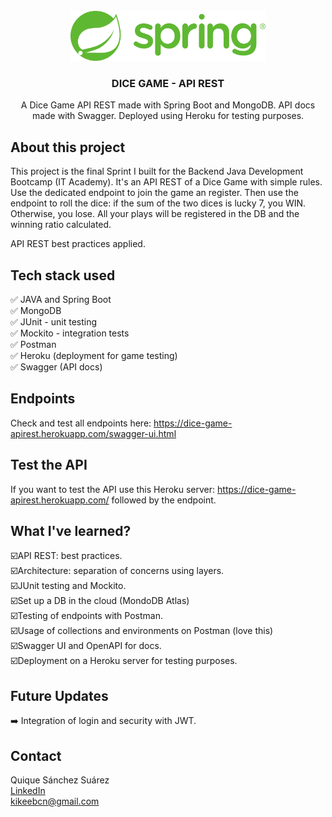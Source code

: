 <div id="top"></div>
<br />
<div align="center">
  <a href="https://spring.io/projects/spring-boot">
    <img src="src/images/spring_logo.png" alt="spring logo" height="80">
  </a>

<h3 align="center">DICE GAME - API REST</h3>

  <p align="center">
    A Dice Game API REST made with Spring Boot and MongoDB. API docs made with Swagger. Deployed using Heroku for testing purposes.
    <br />
  </p>
</div>

## About this project

This project is the final Sprint I built for the Backend Java Development Bootcamp (IT Academy).
It's an API REST of a Dice Game with simple rules. Use the dedicated endpoint to join the game an register. Then use the endpoint to roll the dice: if the sum of the two dices is lucky 7, you WIN. Otherwise, you lose. All your plays will be registered in the DB and the winning ratio calculated.

API REST best practices applied.

## Tech stack used

✅ JAVA and Spring Boot <br />
✅ MongoDB <br />
✅ JUnit - unit testing <br />
✅ Mockito - integration tests <br />
✅ Postman <br />
✅ Heroku (deployment for game testing) <br />
✅ Swagger (API docs) <br />

## Endpoints

Check and test all endpoints here: https://dice-game-apirest.herokuapp.com/swagger-ui.html

## Test the API

If you want to test the API use this Heroku server: https://dice-game-apirest.herokuapp.com/ followed by the endpoint.

## What I've learned?

️☑️API REST: best practices.<br />
️☑️Architecture: ️separation of concerns using layers. <br />
️☑️JUnit testing and Mockito. <br />
☑️Set up a DB in the cloud (MondoDB Atlas)<br />
☑️Testing of endpoints with Postman.<br />
☑️Usage of collections and environments on Postman (love this) <br />
☑️Swagger UI and OpenAPI for docs.<br />
☑️Deployment on a Heroku server for testing purposes.<br />

## Future Updates

➡️ Integration of login and security with JWT.



## Contact
Quique Sánchez Suárez <br />
[LinkedIn](http://linkedin.com/in/quique-sanchez-suarez)<br /> 
kikeebcn@gmail.com
